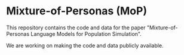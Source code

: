 # Mixture-of-Personas (MoP)

This repository contains the code and data for the paper "Mixture-of-Personas Language Models for Population Simulation".

We are working on making the code and data publicly available.
